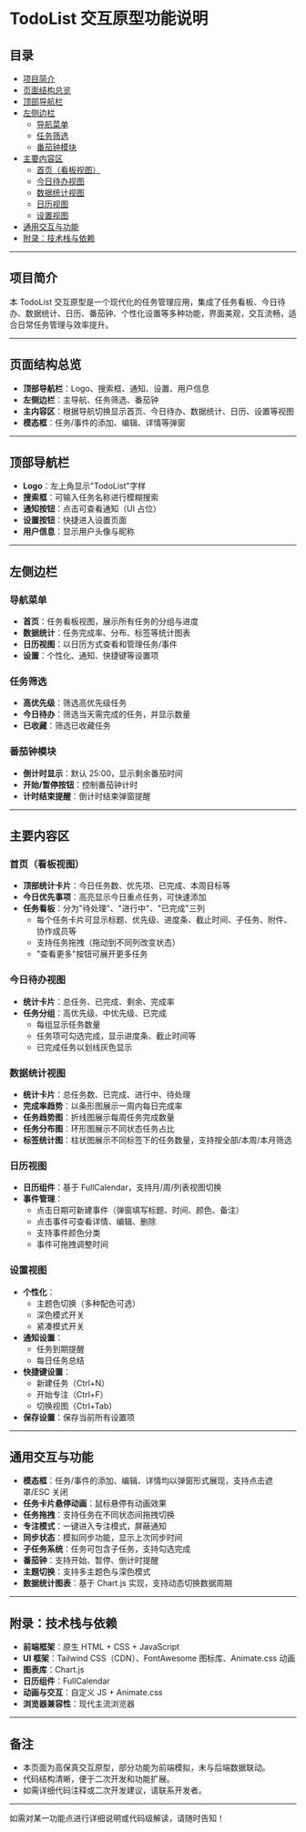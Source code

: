 # TodoList 交互原型功能说明

## 目录

- [项目简介](#项目简介)
- [页面结构总览](#页面结构总览)
- [顶部导航栏](#顶部导航栏)
- [左侧边栏](#左侧边栏)
  - [导航菜单](#导航菜单)
  - [任务筛选](#任务筛选)
  - [番茄钟模块](#番茄钟模块)
- [主要内容区](#主要内容区)
  - [首页（看板视图）](#首页看板视图)
  - [今日待办视图](#今日待办视图)
  - [数据统计视图](#数据统计视图)
  - [日历视图](#日历视图)
  - [设置视图](#设置视图)
- [通用交互与功能](#通用交互与功能)
- [附录：技术栈与依赖](#附录技术栈与依赖)

---

## 项目简介

本 TodoList 交互原型是一个现代化的任务管理应用，集成了任务看板、今日待办、数据统计、日历、番茄钟、个性化设置等多种功能，界面美观，交互流畅，适合日常任务管理与效率提升。

---

## 页面结构总览

- **顶部导航栏**：Logo、搜索框、通知、设置、用户信息
- **左侧边栏**：主导航、任务筛选、番茄钟
- **主内容区**：根据导航切换显示首页、今日待办、数据统计、日历、设置等视图
- **模态框**：任务/事件的添加、编辑、详情等弹窗

---

## 顶部导航栏

- **Logo**：左上角显示"TodoList"字样
- **搜索框**：可输入任务名称进行模糊搜索
- **通知按钮**：点击可查看通知（UI 占位）
- **设置按钮**：快捷进入设置页面
- **用户信息**：显示用户头像与昵称

---

## 左侧边栏

### 导航菜单

- **首页**：任务看板视图，展示所有任务的分组与进度
- **数据统计**：任务完成率、分布、标签等统计图表
- **日历视图**：以日历方式查看和管理任务/事件
- **设置**：个性化、通知、快捷键等设置项

### 任务筛选

- **高优先级**：筛选高优先级任务
- **今日待办**：筛选当天需完成的任务，并显示数量
- **已收藏**：筛选已收藏任务

### 番茄钟模块

- **倒计时显示**：默认 25:00，显示剩余番茄时间
- **开始/暂停按钮**：控制番茄钟计时
- **计时结束提醒**：倒计时结束弹窗提醒

---

## 主要内容区

### 首页（看板视图）

- **顶部统计卡片**：今日任务数、优先项、已完成、本周目标等
- **今日优先事项**：高亮显示今日重点任务，可快速添加
- **任务看板**：分为"待处理"、"进行中"、"已完成"三列
  - 每个任务卡片可显示标题、优先级、进度条、截止时间、子任务、附件、协作成员等
  - 支持任务拖拽（拖动到不同列改变状态）
  - "查看更多"按钮可展开更多任务

### 今日待办视图

- **统计卡片**：总任务、已完成、剩余、完成率
- **任务分组**：高优先级、中优先级、已完成
  - 每组显示任务数量
  - 任务项可勾选完成，显示进度条、截止时间等
  - 已完成任务以划线灰色显示

### 数据统计视图

- **统计卡片**：总任务数、已完成、进行中、待处理
- **完成率趋势**：以条形图展示一周内每日完成率
- **任务趋势图**：折线图展示每周任务完成数量
- **任务分布图**：环形图展示不同状态任务占比
- **标签统计图**：柱状图展示不同标签下的任务数量，支持按全部/本周/本月筛选

### 日历视图

- **日历组件**：基于 FullCalendar，支持月/周/列表视图切换
- **事件管理**：
  - 点击日期可新建事件（弹窗填写标题、时间、颜色、备注）
  - 点击事件可查看详情、编辑、删除
  - 支持事件颜色分类
  - 事件可拖拽调整时间

### 设置视图

- **个性化**：
  - 主题色切换（多种配色可选）
  - 深色模式开关
  - 紧凑模式开关
- **通知设置**：
  - 任务到期提醒
  - 每日任务总结
- **快捷键设置**：
  - 新建任务（Ctrl+N）
  - 开始专注（Ctrl+F）
  - 切换视图（Ctrl+Tab）
- **保存设置**：保存当前所有设置项

---

## 通用交互与功能

- **模态框**：任务/事件的添加、编辑、详情均以弹窗形式展现，支持点击遮罩/ESC 关闭
- **任务卡片悬停动画**：鼠标悬停有动画效果
- **任务拖拽**：支持任务在不同状态间拖拽切换
- **专注模式**：一键进入专注模式，屏蔽通知
- **同步状态**：模拟同步功能，显示上次同步时间
- **子任务系统**：任务可包含子任务，支持勾选完成
- **番茄钟**：支持开始、暂停、倒计时提醒
- **主题切换**：支持多主题色与深色模式
- **数据统计图表**：基于 Chart.js 实现，支持动态切换数据周期

---

## 附录：技术栈与依赖

- **前端框架**：原生 HTML + CSS + JavaScript
- **UI 框架**：Tailwind CSS（CDN）、FontAwesome 图标库、Animate.css 动画
- **图表库**：Chart.js
- **日历组件**：FullCalendar
- **动画与交互**：自定义 JS + Animate.css
- **浏览器兼容性**：现代主流浏览器

---

## 备注

- 本页面为高保真交互原型，部分功能为前端模拟，未与后端数据联动。
- 代码结构清晰，便于二次开发和功能扩展。
- 如需详细代码注释或二次开发建议，请联系开发者。

---

如需对某一功能点进行详细说明或代码级解读，请随时告知！
